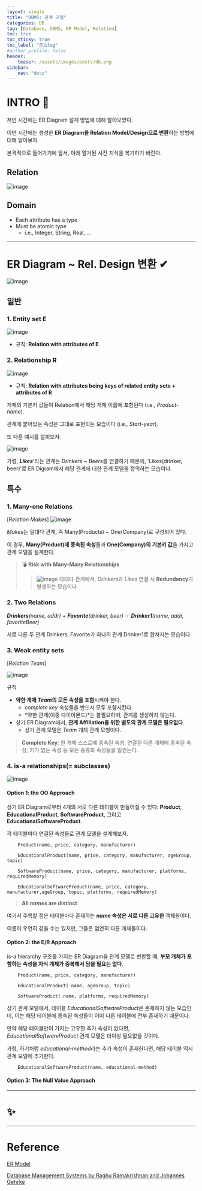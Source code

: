 ```yaml
---
layout: single
title: "DBMS: 관계 모델"
categories: DB
tag: [Database, DBMS, ER Model, Relation]
toc: true
toc_sticky: true
toc_label: "쭌스log"
#author_profile: false
header:
    teaser: /assets/images/posts/db.png
sidebar:
    nav: "docs"
---
```


# INTRO 🙌
저번 시간에는 ER Diagram 설계 방법에 대해 알아보았다.

이번 시간에는 생성한 **ER Diagram을 Relation Model/Design으로 변환**하는 방법에 대해 알아보자.

본격적으로 들어가기에 앞서, 아래 열거된 사전 지식을 복기하기 바란다.

## Relation
![image](https://user-images.githubusercontent.com/39285147/192872377-d62daac0-6a60-4119-bc4e-c1e4aed5d7bb.png)

## Domain
- Each attribute has a type
- Must be atomic type 
    - i.e., Integer, String, Real, …

****
# ER Diagram ~ Rel. Design 변환 ✔
![image](https://user-images.githubusercontent.com/39285147/192873202-c9d2e9cd-c17f-40b1-a373-6835c61caa6f.png)

## 일반
### 1. Entity set E
![image](https://user-images.githubusercontent.com/39285147/192873287-6bc11847-0016-4a68-9bd9-08b1710172bc.png)

- 규칙: **Relation with attributes of E**

### 2. Relationship R
![image](https://user-images.githubusercontent.com/39285147/192873370-b1e5d56e-08ac-4ebb-9e22-b786b2b50fe5.png)

- 규칙: **Relation with attributes being keys of related entity sets + attributes of R**

개체의 기본키 값들이 Relation에서 해당 개체 이름에 포함된다 (i.e., *Product-name*).

관계에 붙어있는 속성은 그대로 표현되는 모습이다 (i.e., *Start-year*).

또 다른 예시를 살펴보자.

![image](https://user-images.githubusercontent.com/39285147/192874934-2929f348-1be6-48c4-ad11-dc05344c847d.png)

가령, ***Likes***'라는 관계는 *Drinkers* ~ *Beers*를 연결하기 때문에, 'Likes(drinker, beer)'로 ER Digram에서 해당 관계에 대한 관계 모델을 정의하는 모습이다.

## 특수
### 1. Many-one Relations
[*Relation Makes*]
![image](https://user-images.githubusercontent.com/39285147/192875955-8b599271-0848-46d8-9d91-b8d134cffc62.png)

*Makes*는 일대다 관계, 즉 Many(Products) ~ One(Company)로 구성되어 있다.

이 경우, **Many(Product)에 종속된 속성**들과 **One(Company)의 기본키 값**을 가지고 관계 모델을 설계한다.

> 💣 **Risk with Many-Many Relationships**
>> ![image](https://user-images.githubusercontent.com/39285147/192877928-1bb728ff-100c-4eda-947a-9b4a50c355f7.png)
>> 다대다 관계에서, *Drinkers*과 *Likes* 연결 시 **Redundancy**가 발생하는 모습이다.

### 2. Two Relations
***Drinkers**(name, addr)* + ***Favorite**(drinker, beer)* ☞ ***Drinker1**(name, addr, favoriteBeer)*

서로 다른 두 관계 Drinkers, Favorite가 하나의 관계 Drinker1로 합쳐지는 모습이다.

### 3. Weak entity sets
[*Relation Team*]

![image](https://user-images.githubusercontent.com/39285147/192878621-32d804bd-0d11-4891-a7b8-10065737bf54.png)

규칙
- **약한 개체 *Team*의 모든 속성을 포함**시켜야 한다.
    - *complete key* 속성들을 반드시 모두 포함시킨다.
    - *약한 관계(이중 다이아몬드)*는 불필요하며, 관계를 생성하지 않는다.
- 상기 ER Diagram에서, **관계 Affiliation을 위한 별도의 관계 모델은 필요없다**.
    - 상기 관계 모델은 *Team* 개체 관계 모형이다.

> **Complete Key**: 한 개체 스스로에 종속된 속성, 연결된 다른 개체에 종속된 속성, 키가 없는 속성 등 모든 종류의 속성들을 일컫는다.

### 4. is-a relationships(= subclasses)
![image](https://user-images.githubusercontent.com/39285147/192880781-1d2e2839-f54d-42fa-9867-52b13919b70e.png)

#### Option 1: the OO Approach
상기 ER Diagram로부터 4개의 서로 다른 테이블이 만들어질 수 있다: **Product**, **EducationalProduct**, **SoftwareProduct**, 그리고 **EducationalSoftwareProduct**.

각 테이블마다 연결된 속성들로 관계 모델을 설계해보자.

        Product(name, price, category, manufacturer)

        EducationalProduct(name, price, category, manufacturer, ageGroup, topic)

        SoftwareProduct(name, price, category, manufacturer, platforms, requiredMemory)

        EducationalSoftwareProduct(name, price, category, manufacturer,ageGroup, topic, platforms, requiredMemory)

> **All *names* are distinct**

여기서 주목할 점은 테이블마다 존재하는 ***name* 속성은 서로 다른 고유한** 객체들이다.

이름이 우연히 같을 수는 있지만, 그들은 엄연히 다른 개체들이다.

#### Option 2: the E/R Approach
is-a hierarchy 구조를 가지는 ER Diagram을 관계 모델로 변환할 때, **부모 개체가 포함하는 속성을 자식 개체가 중복해서 담을 필요는 없다**.

        Product(name, price, category, manufacturer)

        EducationalProduct( name, ageGroup, topic)

        SoftwareProduct( name, platforms, requiredMemory)

상기 관계 모델에서, 테이블 *EducationalSoftwareProduct*은 존재하지 않는 모습인데, 이는 해당 테이블에 종속된 속성들이 이미 다른 테이블에 전부 존재하기 때문이다.

만약 해당 테이블만이 가지는 고유한 추가 속성이 없다면, *EducationalSoftwareProduct* 관계 모델은 더이상 필요없을 것이다.

가령, 하기처럼 *educational-method*라는 추가 속성이 존재한다면, 해당 테이블 역시 관계 모델에 추가한다.

        EducationalSoftwareProduct(name, educational-method)

#### Option 3: The Null Value Approach

****
# ✨

****
# Reference 
[ER Model](https://magician-of-c.tistory.com/49)

[Database Management Systems by Raghu Ramakrishnan and Johannes Gehrke](https://pages.cs.wisc.edu/~dbbook/)